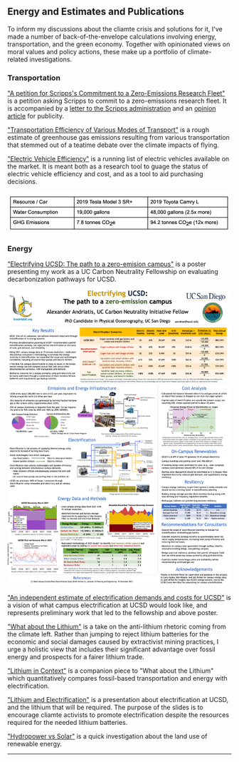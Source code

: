 ## Energy and Estimates and Publications

To inform my discussions about the cliamte crisis and solutions for it, I've made a number of back-of-the-envelope calculations involving energy, transportation, and the green economy. Together with opinionated views on moral values and policy actions, these make up a portfolio of climate-related investigations. 


### Transportation

["A petition for Scripps's Commitment to a Zero-Emissions Research Fleet"](https://docs.google.com/document/d/e/2PACX-1vTe9TEQ24amTjLXlyxDUtQcNFk3-FsCXwcYNEpyrNz1EysBi6Lnjbeg_lBPLXmEtGWTFngLC4elSZL5/pub) is a petition asking Scripps to commit to a zero-emissions research fleet. It is accompanied by a [letter to the Scripps administration](https://docs.google.com/document/d/e/2PACX-1vSmKznwh73qnSlnIQH312J8PBzgJ8K4nwA-aFP_mHarbT4av7KnJfnJDs-abAd62H5Wc9KIcIB-QPto/pub) and an [opinion article](https://www.ucsdclimatereview.org/post/will-scripps-oceanography-leadership-commit-to-zero-emissions-research-vessels) for publicity.

["Transportation Efficiency of Various Modes of Transport"](https://docs.google.com/document/d/e/2PACX-1vQQw-rztodKpbZEaBE3Qr6lEWjGE-7vRdyLU1sUDCLVWAriDDJgrmMj45utvzjIwmuD7o72wo7jBmh0/pub) is a rough estimate of greenhouse gas emissions resulting from various transportation that stemmed out of a teatime debate over the climate impacts of flying.

["Electric Vehicle Efficiency"](https://docs.google.com/spreadsheets/d/e/2PACX-1vT3hyL1zs1qWMaysPEsQY4mV_MfUcAXoP-icdj5bYuDsV4OPYp4QOOpUJ8VIy_pI-SyNAec6IKD8AEt/pubhtml) is a running list of electric vehicles available on the market. It is meant both as a research tool to guage the status of electric vehicle efficiency and cost, and as a tool to aid purchasing decisions. 

<img src="/images/vehicle_efficiency.png?raw=true"/>

### Energy

["Electrifying UCSD: The path to a zero-emision campus"](https://drive.google.com/file/d/1BN9l2NtlKBezrOCMrkzJigYViS5CxB0p/view?usp=share_link) is a poster presenting my work as a UC Carbon Neutrality Fellowship on evaluating decarbonization pathways for UCSD. 

<img src="/images/Poster_Snapshot.png?raw=true"/>

["An independent estimate of electrification demands and costs for UCSD"](https://docs.google.com/document/d/e/2PACX-1vQNYRqWodZvEYYVV0u14JMOikgV-qlmghGtHGD55EtS0LSCDd8iziyfVSxbFZX0K9ucarI1zJJ01PGA/pub) is a vision of what campus electrification at UCSD would look like, and represents preliminary work that led to the fellowship and above poster.


["What about the Lithium"](https://www.ucsdclimatereview.org/post/what-about-the-lithium) is a take on the anti-lithium rhetoric coming from the climate left. Rather than jumping to reject lithium batteries for the economic and social damages caused by extractivist mining practices, I urge a holistic view that includes their significant advantage over fossil energy and prospects for a fairer lithium trade.

["Lithium in Context"](https://docs.google.com/document/d/e/2PACX-1vRfoQyRe-kdkXezMyPtAJHXGdsR4cy24A66DmOssoSH0TvCfhVL_qDbtitGJtVqH1IEkMBzbYa8edYP/pub) is a companion piece to "What about the Lithium" which quantitatively compares fossil-based transportation and energy with electrification.  

["Lithium and Electrification"](https://docs.google.com/presentation/d/e/2PACX-1vRYPhVDlpAgVGxYOXAszmx0KJYEpe-YWT7UU-ZmbPHcT1ZDdlV5ARpRAhjwFgmipa8lVW8iMOTs8mzD/pub?start=true&loop=true&delayms=3000) is a presentation about electrification at UCSD, and the lithium that will be required. The purpose of the slides is to encourage cliamte activists to promote electrification despite the resources required for the needed lithium batteries.

["Hydropower vs Solar"](https://docs.google.com/document/d/e/2PACX-1vRORr-6RZMsje6CMxuZIM8aQ5f1fo1IjHENTzdtQgKxe-P1ki_OwY6h27lzRpfLfeB9aOqy1dxgI1S5/pub) is a quick investigation about the land use of renewable energy.


---


<!--- <img src="/images/alex_tesla.jpg?raw=true"/> -->
